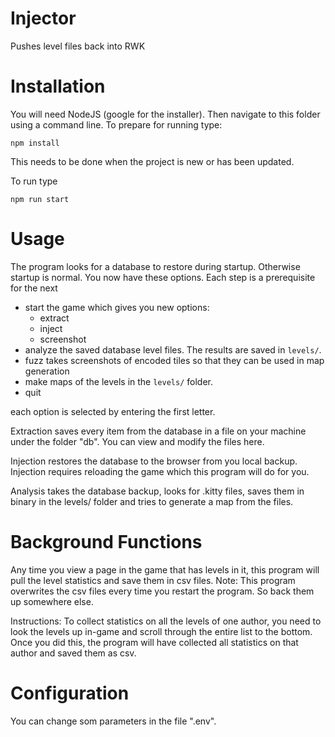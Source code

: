 # Injector
Pushes level files back into RWK 

# Installation

You will need NodeJS (google for the installer).
Then navigate to this folder using a command line.
To prepare for running type:

    npm install
This needs to be done when the project is new or has been updated.

To run type

    npm run start

# Usage

The program looks for a database to restore during startup. Otherwise startup is normal.
You now have these options. Each step is a prerequisite for the next
- start the game which gives you new options:
    - extract
    - inject
    - screenshot
- analyze the saved database level files. The results are saved in `levels/`.
- fuzz takes screenshots of encoded tiles so that they can be used in map generation
- make maps of the levels in the `levels/` folder.
- quit

each option is selected by entering the first letter.

Extraction saves every item from the database in a file on your machine under the folder "db".
You can view and modify the files here.

Injection restores the database to the browser from you local backup. 
Injection requires reloading the game which this program will do for you.

Analysis takes the database backup, looks for .kitty files, saves them in binary in the levels/ folder
and tries to generate a map from the files.

# Background Functions

Any time you view a page in the game that has levels in it, this program will pull the level
statistics and save them in csv files. Note: This program overwrites the csv files every
time you restart the program. So back them up somewhere else.

Instructions: To collect statistics on all the levels of one author, you need to look the
levels up in-game and scroll through the entire list to the bottom. Once you did this, the
program will have collected all statistics on that author and saved them as csv.

# Configuration

You can change som parameters in the file ".env".

